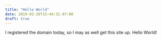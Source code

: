 ```yaml
---
title: "Hello World"
date: 2019-03-26T15:44:31-07:00
draft: true
---
```


I registered the domain today, so I may as well get this site up. Hello World!
